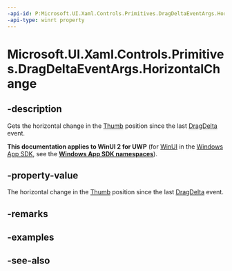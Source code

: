 ```yaml
---
-api-id: P:Microsoft.UI.Xaml.Controls.Primitives.DragDeltaEventArgs.HorizontalChange
-api-type: winrt property
---
```


<!-- Property syntax
public double HorizontalChange { get; }
-->

# Microsoft.UI.Xaml.Controls.Primitives.DragDeltaEventArgs.HorizontalChange

## -description
Gets the horizontal change in the [Thumb](thumb.md) position since the last [DragDelta](thumb_dragdelta.md) event.

**This documentation applies to WinUI 2 for UWP** (for [WinUI](/windows/apps/winui/winui3/) in the [Windows App SDK](/windows/apps/windows-app-sdk/), see the **[Windows App SDK namespaces](/windows/windows-app-sdk/api/winrt/)**).

## -property-value
The horizontal change in the [Thumb](thumb.md) position since the last [DragDelta](thumb_dragdelta.md) event.

## -remarks

## -examples

## -see-also
